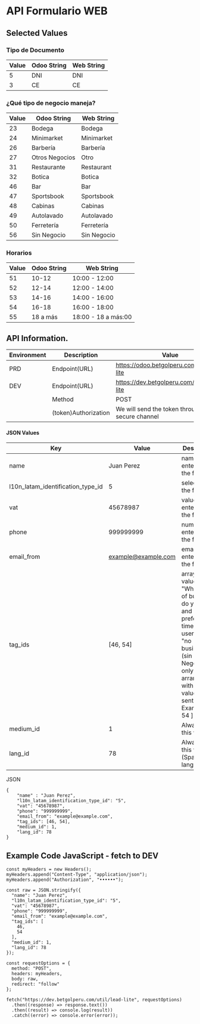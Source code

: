 # API Formulario WEB

## Selected Values 

### Tipo de Documento
| Value | Odoo String | Web String |
|--|--|--|
| 5 | DNI |DNI|
| 3 | CE |CE|
###  ¿Qué tipo de negocio maneja?
| Value | Odoo String | Web String |
|--|--|--|
| 23 | Bodega | Bodega |
| 24 | Minimarket | Minimarket |
| 26 | Barbería | Barbería |
| 27 | Otros Negocios | Otro |
| 31 | Restaurante | Restaurant |
| 32 | Botica | Botica |
| 46 | Bar | Bar |
| 47 | Sportsbook | Sportsbook |
| 48 | Cabinas | Cabinas |
| 49 | Autolavado | Autolavado |
| 50 | Ferretería | Ferretería |
| 56 | Sin Negocio  | Sin Negocio | 

### Horarios
| Value | Odoo String | Web String |
|--|--|--|
| 51 | 10-12 | 10:00 - 12:00 |
| 52 | 12-14 | 12:00 - 14:00 |
| 53 | 14-16 | 14:00 - 16:00 |
| 54 | 16-18 | 16:00 - 18:00 |
| 55 | 18 a más | 18:00 - 18 a más:00 |


## API Information.

|Environment| Description | Value      |
| -----------| ------|----------|
|PRD| Endpoint(URL) | https://odoo.betgolperu.com/util/lead-lite |
|DEV| Endpoint(URL) | https://dev.betgolperu.com/util/lead-lite|
|| Method| POST |
|| (token)Authorization | We will send the token through a secure channel

#### JSON Values

|Key| Value | Description |
| --| --| --|
| name| Juan Perez | name entered in the form |
| l10n_latam_identification_type_id | 5 | selected in the form |
| vat | 45678987 | value entered in the form |
| phone| 999999999 | number entered in the form |
| email_from | example@example.com | email entered in the form |
|tag_ids | [46, 54] | array with values from "What kind of business do you run?"  and preferred time. If the user selects "no business" (sin Negocio), only the arrangement with a single value will be sent Example [ 54 ]
| medium_id| 1 | Always use this value
| lang_id | 78 | Always use this value (Spanish language)

JSON
```
{
    "name" : "Juan Perez",
    "l10n_latam_identification_type_id": "5",
    "vat": "45678987",
    "phone": "999999999",
    "email_from": "example@example.com",
    "tag_ids": [46, 54],
    "medium_id": 1,
    "lang_id": 78
}
```

## Example Code JavaScript - fetch to DEV
```
const myHeaders = new Headers();
myHeaders.append("Content-Type", "application/json");
myHeaders.append("Authorization", "••••••");

const raw = JSON.stringify({
  "name": "Juan Perez",
  "l10n_latam_identification_type_id": "5",
  "vat": "45678987",
  "phone": "999999999",
  "email_from": "example@example.com",
  "tag_ids": [
    46,
    54
  ],
  "medium_id": 1,
  "lang_id": 78
});

const requestOptions = {
  method: "POST",
  headers: myHeaders,
  body: raw,
  redirect: "follow"
};

fetch("https://dev.betgolperu.com/util/lead-lite", requestOptions)
  .then((response) => response.text())
  .then((result) => console.log(result))
  .catch((error) => console.error(error));
```
